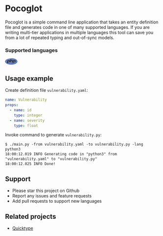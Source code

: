 # Pocoglot

Pocoglot is a simple command line application that takes an entity definition file and generates code in one of many supported languages. If you are writing multi-tier applications in multiple languages this tool can save you from a lot of repeated typing and out-of-sync models.

### Supported languages

<img src=".github/images/php-language.png" width="40"/>

## Usage example

Create definition file `vulnerability.yaml`:

```yaml
name: Vulnerability
props:
  - name: id
    type: integer
  - name: severity
    type: float
```

Invoke command to generate `vulnerability.py`:

```
$ ./main.py -from vulnerability.yaml -to vulnerability.py -lang python3
18:00:12.019 INFO Generating code in "python3" from "vulnerability.yaml" to "vulnerability.py"
18:00:12.025 INFO Done!
```

## Support

* Please star this project on Github
* Report any issues and feature requests
* Add pull requests to support new languages

## Related projects

* [Quicktype](https://quicktype.io/)

